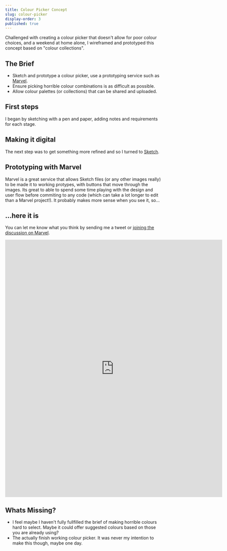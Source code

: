 ```yaml
---
title: Colour Picker Concept
slug: colour-picker
display-order: 3
published: true
---
```


Challenged with creating a colour picker that doesn't allow for poor colour choices, and a weekend at home alone, I wireframed and prototyped this concept based on "colour collections".

## The Brief
- Sketch and prototype a colour picker, use a prototyping service such as [Marvel](https://marvelapp.com).
- Ensure picking horrible colour combinations is as difficult as possible.
- Allow colour palettes (or collections) that can be shared and uploaded.

## First steps
I began by sketching with a pen and paper, adding notes and requirements for each stage.


## Making it digital
The next step was to get something more refined and so I turned to [Sketch]().

## Prototyping with Marvel
Marvel is a great service that allows Sketch files (or any other images really) to be made it to working protypes, with buttons that move through the images. Its great to able to spend some time playing with the design and user flow before commiting to any code (which can take a lot longer to edit than a Marvel project!). It probably makes more sense when you see it, so...

## ...here it is
You can let me know what you think by sending me a tweet or [joining the discussion on Marvel](https://marvelapp.com/explore/431591/colour-picker).
<iframe src="https://marvelapp.com/3fif7j6?emb=1" width="702" height="832" allowTransparency="true" frameborder="0"></iframe>


## Whats Missing?
- I feel maybe I haven't fully fullfilled the brief of making horrible colours hard to select. Maybe it could offer suggested colours based on those you are already using?
- The actually finish working colour picker. It was never my intention to make this though, maybe one day.
